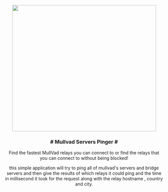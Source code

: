 <p align="center">
  <img width="457px" height="400px" src="https://github.com/Ra1d7/Mullvad-Servers-Pinger/assets/25421570/4eba3412-0805-4da2-9440-350b7519c0df)https://github.com/Ra1d7/Mullvad-Servers-Pinger/assets/25421570/4eba3412-0805-4da2-9440-350b7519c0df" />
</p>
<h3 align="center"># Mullvad Servers Pinger #</h3>

<p align="center">
Find the fastest MullVad relays you can connect to or find the relays that you can connect to without being blocked!
<p align="center">
this simple application will try to ping all of mullvad's servers and bridge servers and then give the results of which relays it could ping and the time in millisecond it took for the request along with the relay hostname , country and city.
</p>
</p>
